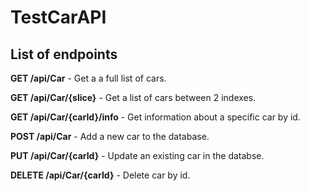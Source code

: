 # TestCarAPI

## List of endpoints

**GET /api/Car** - Get a a full list of cars.

**GET /api/Car/{slice}** - Get a list of cars between 2 indexes. 

**GET /api/Car/{carId}/info** - Get information about a specific car by id.

**POST /api/Car** - Add a new car to the database.

**PUT /api/Car/{carId}** - Update an existing car in the databse.

**DELETE /api/Car/{carId}** - Delete car by id.
